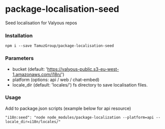 # package-localisation-seed

Seed localisation for Valyous repos

### Installation
```npm i --save TamuzGroup/package-localisation-seed```

### Parameters
* bucket (default: 'https://valyous-public.s3-eu-west-1.amazonaws.com/i18n/')
* platform (options: api / web / chat-embed)
* locale_dir (default: 'locales/')
fs directory to save localisation files.

### Usage

Add to package.json scripts (example below for api resource)

```"i18n:seed": "node node_modules/package-localization --platform=api --locale_dir=i18n/locales/"```

